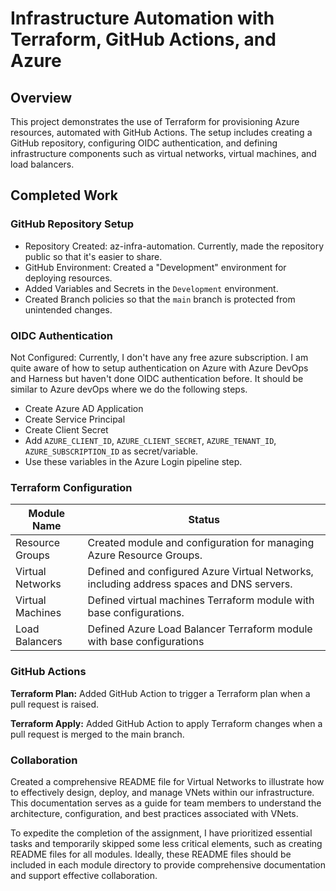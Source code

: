 # Infrastructure Automation with Terraform, GitHub Actions, and Azure

## Overview

This project demonstrates the use of Terraform for provisioning Azure resources, automated with GitHub Actions. The setup includes creating a GitHub repository, configuring OIDC authentication, and defining infrastructure components such as virtual networks, virtual machines, and load balancers.

## Completed Work

### GitHub Repository Setup

- Repository Created: az-infra-automation. Currently, made the repository public so that it's easier to share.
- GitHub Environment: Created a "Development" environment for deploying resources.
- Added Variables and Secrets in the `Development` environment.
- Created Branch policies so that the `main` branch is protected from unintended changes.

### OIDC Authentication

Not Configured: Currently, I don't have any free azure subscription. I am quite aware of how to setup authentication on Azure with Azure DevOps and Harness but haven't done OIDC authentication before. It should be similar to Azure devOps where we do the following steps.

- Create Azure AD Application
- Create Service Principal
- Create Client Secret
- Add `AZURE_CLIENT_ID`, `AZURE_CLIENT_SECRET`, `AZURE_TENANT_ID`, `AZURE_SUBSCRIPTION_ID` as secret/variable.
- Use these variables in the Azure Login pipeline step.

### Terraform Configuration

| Module Name      | Status                                                                                   |
| ---------------- | ---------------------------------------------------------------------------------------- |
| Resource Groups  | Created module and configuration for managing Azure Resource Groups.                     |
| Virtual Networks | Defined and configured Azure Virtual Networks, including address spaces and DNS servers. |
| Virtual Machines | Defined virtual machines Terraform module with base configurations.                      |
| Load Balancers   | Defined Azure Load Balancer Terraform module with base configurations                    |

### GitHub Actions

**Terraform Plan:** Added GitHub Action to trigger a Terraform plan when a pull request is raised.

**Terraform Apply:** Added GitHub Action to apply Terraform changes when a pull request is merged to the main branch.

### Collaboration

Created a comprehensive README file for Virtual Networks to illustrate how to effectively design, deploy, and manage VNets within our infrastructure. This documentation serves as a guide for team members to understand the architecture, configuration, and best practices associated with VNets.

To expedite the completion of the assignment, I have prioritized essential tasks and temporarily skipped some less critical elements, such as creating README files for all modules. Ideally, these README files should be included in each module directory to provide comprehensive documentation and support effective collaboration.
